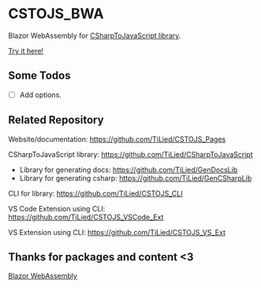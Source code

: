 # CSTOJS_BWA
Blazor WebAssembly for [CSharpToJavaScript library](https://github.com/TiLied/CSharpToJavaScript).

[Try it here!](https://tilied.github.io/CSTOJS_Pages/BWA/)

## Some Todos
- [ ] Add options.

## Related Repository 
Website/documentation: https://github.com/TiLied/CSTOJS_Pages

CSharpToJavaScript library: https://github.com/TiLied/CSharpToJavaScript
- Library for generating docs: https://github.com/TiLied/GenDocsLib
- Library for generating csharp: https://github.com/TiLied/GenCSharpLib

CLI for library: https://github.com/TiLied/CSTOJS_CLI

VS Code Extension using CLI: https://github.com/TiLied/CSTOJS_VSCode_Ext

VS Extension using CLI: https://github.com/TiLied/CSTOJS_VS_Ext

## Thanks for packages and content <3
[Blazor WebAssembly](https://learn.microsoft.com/en-us/aspnet/core/blazor/?view=aspnetcore-7.0#blazor-webassembly)
